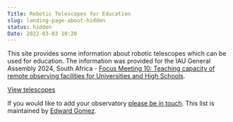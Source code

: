 ```yaml
---
Title: Robotic Telescopes for Education
slug: landing-page-about-hidden
status: hidden
Date: 2022-03-03 10:20
---
```


This site provides some information about robotic telescopes which can be used for education. The information was provided for the IAU General Assembly 2024, South Africa - [Focus Meeting 10: Teaching capacity of remote observing facilities for Universities and High Schools](https://www.zemogle.net/fm10/).

<a href="/telescopes/" class="button is-primary">View telescopes</a>

If you would like to add your observatory <a href="mailto:hello@zemogle.net">please be in touch</a>. This list is maintained by <a href="https://www.zemogle.net">Edward Gomez</a>.
